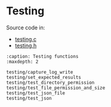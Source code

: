# Testing

Source code in:

- [testing.c](https://github.com/artgins/yunetas/blob/main/kernel/c/gobj-c/src/testing.c)
- [testing.h](https://github.com/artgins/yunetas/blob/main/kernel/c/gobj-c/src/testing.h)

```{toctree}
:caption: Testing functions
:maxdepth: 2

testing/capture_log_write
testing/set_expected_results
testing/test_directory_permission
testing/test_file_permission_and_size
testing/test_json_file
testing/test_json


```
